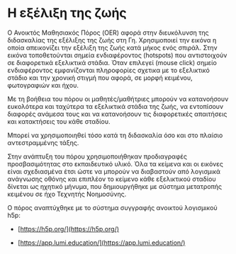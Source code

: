 # Η εξέλιξη της ζωής
Ο Ανοικτός Μαθησιακός Πόρος (OER) αφορά στην διευκόλυνση της διδασκαλίας της εξέλιξης της ζωής στη Γη. Χρησιμοποιεί την εικόνα η οποία απεικονίζει την εξέλιξη της ζωής κατά μήκος ενός σπιράλ. Στην εικόνα τοποθετούνται σημεία ενδιαφέροντος (hotspots) που αντιστοιχούν σε διαφορετικά εξελικτικά στάδια. Όταν επιλεγεί (mouse click) σημείο ενδιαφέροντος εμφανίζονται πληροφορίες σχετικα με το εξελικτικό στάδιο και την χρονική στιγμή που αφορά, σε μορφή κειμένου, φωτογραφιών και ήχου.

  

Με τη βοήθεια του πόρου οι μαθητές/μαθήτριες μπορούν να κατανοήσουν ευκολότερα και ταχύτερα τα εξελικτικά στάδια της ζωής, να εντοπίσουν διαφορές ανάμεσα τους και να κατανοήσουν τις διαφορετικές απαιτήσεις και κατακτήσεις του κάθε σταδίου.

  

Μπορεί να χρησιμοποιηθεί τόσο κατά τη διδασκαλία όσο και στο πλαίσιο αντεστραμμένης τάξης.

  

Στην ανάπτυξη του πόρου χρησιμοποιήθηκαν προδιαγραφές προσβασιμότητας στο εκπαιδευτικό υλικό. Όλα τα κείμενα και οι εικόνες είναι σχεδιασμένα έτσι ώστε να μπορούν να διαβαστούν από λογισμικά ανάγνωσης οθόνης και επιπλέον το κείμενο κάθε εξελικτικού σταδίου δίνεται ως ηχητικό μήνυμα, που δημιουργήθηκε με σύστημα μετατροπής κειμένου σε ήχο Τεχνητής Νοημοσύνης.

  

Ο πόρος αναπτύχθηκε με το σύστημα συγγραφής ανοικτού λογισμικού h5p:

- [https://h5p.org/](https://h5p.org/)

- [https://app.lumi.education/](https://app.lumi.education/)
